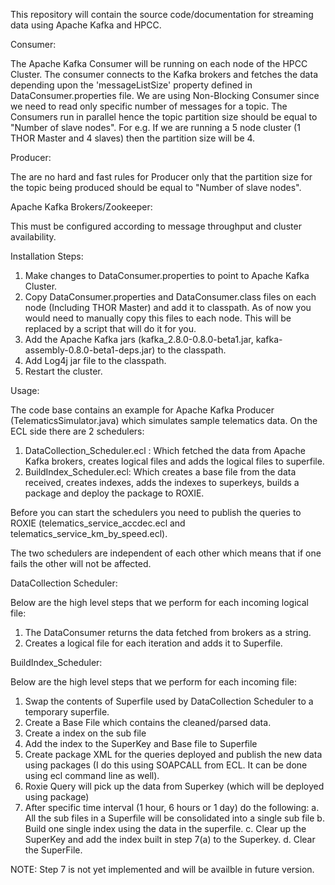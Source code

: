 This repository will contain the source code/documentation for streaming data using Apache Kafka and HPCC.

Consumer:

The Apache Kafka Consumer will be running on each node of the HPCC Cluster. The consumer connects to the Kafka brokers and fetches the data
depending upon the 'messageListSize' property defined in DataConsumer.properties file. We are using Non-Blocking Consumer since we need to read only specific number of messages for a topic.
The Consumers run in parallel hence the topic partition size should be equal to "Number of slave nodes". 
For e.g. If we are running a 5 node cluster (1 THOR Master and 4 slaves) then the partition size will be 4.

Producer:

The are no hard and fast rules for Producer only that the partition size for the topic being produced should be equal to "Number of slave nodes".

Apache Kafka Brokers/Zookeeper:

This must be configured according to message throughput and cluster availability.

Installation Steps:

1. Make changes to DataConsumer.properties to point to Apache Kafka Cluster.
2. Copy DataConsumer.properties and DataConsumer.class files on each node (Including THOR Master) and add it to classpath. 
   As of now you would need to manually copy this files to each node. This will be replaced by a script that will do it for you.
3. Add the Apache Kafka jars (kafka_2.8.0-0.8.0-beta1.jar, kafka-assembly-0.8.0-beta1-deps.jar) to the classpath.
4. Add Log4j jar file to the classpath.
5. Restart the cluster.

Usage:

The code base contains an example for Apache Kafka Producer (TelematicsSimulator.java) which simulates sample telematics data.
On the ECL side there are 2 schedulers:
1. DataCollection_Scheduler.ecl : Which fetched the data from Apache Kafka brokers, creates logical files and adds the logical files to superfile.
2. BuildIndex_Scheduler.ecl: Which creates a base file from the data received, creates indexes, adds the indexes to superkeys, builds a package and deploy the package to ROXIE.

Before you can start the schedulers you need to publish the queries to ROXIE (telematics_service_accdec.ecl and telematics_service_km_by_speed.ecl).

The two schedulers are independent of each other which means that if one fails the other will not be affected.

DataCollection Scheduler:

Below are the high level steps that we perform for each incoming logical file:
1. The DataConsumer returns the data fetched from brokers as a string.
2. Creates a logical file for each iteration and adds it to Superfile.

BuildIndex_Scheduler:

Below are the high level steps that we perform for each incoming file:
1. Swap the contents of Superfile used by DataCollection Scheduler to a temporary superfile.
2. Create a Base File which contains the cleaned/parsed data. 
3. Create a index on the sub file
4. Add the index to the SuperKey and Base file to Superfile
5. Create package XML for the queries deployed and publish the new data using packages (I do this using SOAPCALL from ECL. It can be done using ecl command line as well). 
6. Roxie Query will pick up the data from Superkey (which will be deployed using package)
7. After specific time interval (1 hour, 6 hours or 1 day) do the following:
	a.	All the sub files in a Superfile will be consolidated into a single sub file
	b.	Build one single index using the data in the superfile.
	c.	Clear up the SuperKey and add the index built in step 7(a) to the Superkey.
	d.	Clear the SuperFile. 

NOTE: Step 7 is not yet implemented and will be availble in future version.